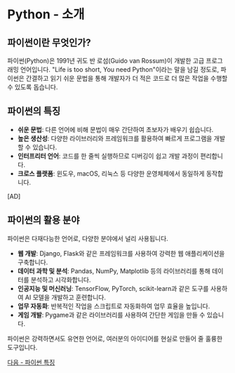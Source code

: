 # Python - 소개

## 파이썬이란 무엇인가?
파이썬(Python)은 1991년 귀도 반 로섬(Guido van Rossum)이 개발한 고급 프로그래밍 언어입니다. "Life is too short, You need Python"이라는 말을 남길 정도로, 파이썬은 간결하고 읽기 쉬운 문법을 통해 개발자가 더 적은 코드로 더 많은 작업을 수행할 수 있도록 돕습니다.

## 파이썬의 특징
*   **쉬운 문법**: 다른 언어에 비해 문법이 매우 간단하여 초보자가 배우기 쉽습니다.
*   **높은 생산성**: 다양한 라이브러리와 프레임워크를 활용하여 빠르게 프로그램을 개발할 수 있습니다.
*   **인터프리터 언어**: 코드를 한 줄씩 실행하므로 디버깅이 쉽고 개발 과정이 편리합니다.
*   **크로스 플랫폼**: 윈도우, macOS, 리눅스 등 다양한 운영체제에서 동일하게 동작합니다.

[AD]

## 파이썬의 활용 분야
파이썬은 다재다능한 언어로, 다양한 분야에서 널리 사용됩니다.
*   **웹 개발**: Django, Flask와 같은 프레임워크를 사용하여 강력한 웹 애플리케이션을 구축합니다.
*   **데이터 과학 및 분석**: Pandas, NumPy, Matplotlib 등의 라이브러리를 통해 데이터를 분석하고 시각화합니다.
*   **인공지능 및 머신러닝**: TensorFlow, PyTorch, scikit-learn과 같은 도구를 사용하여 AI 모델을 개발하고 훈련합니다.
*   **업무 자동화**: 반복적인 작업을 스크립트로 자동화하여 업무 효율을 높입니다.
*   **게임 개발**: Pygame과 같은 라이브러리를 사용하여 간단한 게임을 만들 수 있습니다.

파이썬은 강력하면서도 유연한 언어로, 여러분의 아이디어를 현실로 만들어 줄 훌륭한 도구입니다.

[다음 - 파이썬 특징](./feature)
